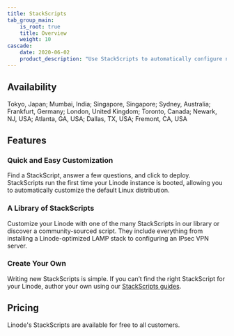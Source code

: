 ```yaml
---
title: StackScripts
tab_group_main:
    is_root: true
    title: Overview
    weight: 10
cascade:
    date: 2020-06-02
    product_description: "Use StackScripts to automatically configure new Linode instances using simple scripts. Create your own or browse the community StackScript library."
---
```


## Availability

Tokyo, Japan; Mumbai, India; Singapore, Singapore; Sydney, Australia; Frankfurt, Germany; London, United Kingdom; Toronto, Canada; Newark, NJ, USA; Atlanta, GA, USA; Dallas, TX, USA; Fremont, CA, USA

## Features

### Quick and Easy Customization

Find a StackScript, answer a few questions, and click to deploy. StackScripts run the first time your Linode instance is booted, allowing you to automatically customize the default Linux distribution.

### A Library of StackScripts

Customize your Linode with one of the many StackScripts in our library or discover a community-sourced script. They include everything from installing a Linode-optimized LAMP stack to configuring an IPsec VPN server.

### Create Your Own

Writing new StackScripts is simple. If you can’t find the right StackScript for your Linode, author your own using our [StackScripts guides](https://www.linode.com/docs/platform/stackscripts/).

## Pricing

Linode's StackScripts are available for free to all customers.
